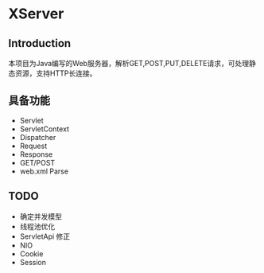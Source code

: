 # XServer

## Introduction
本项目为Java编写的Web服务器，解析GET,POST,PUT,DELETE请求，可处理静态资源，支持HTTP长连接。
## 具备功能

* Servlet
* ServletContext
* Dispatcher
* Request
* Response
* GET/POST
* web.xml Parse

## TODO

* 确定并发模型
* 线程池优化
* ServletApi 修正
* NIO
* Cookie
* Session
